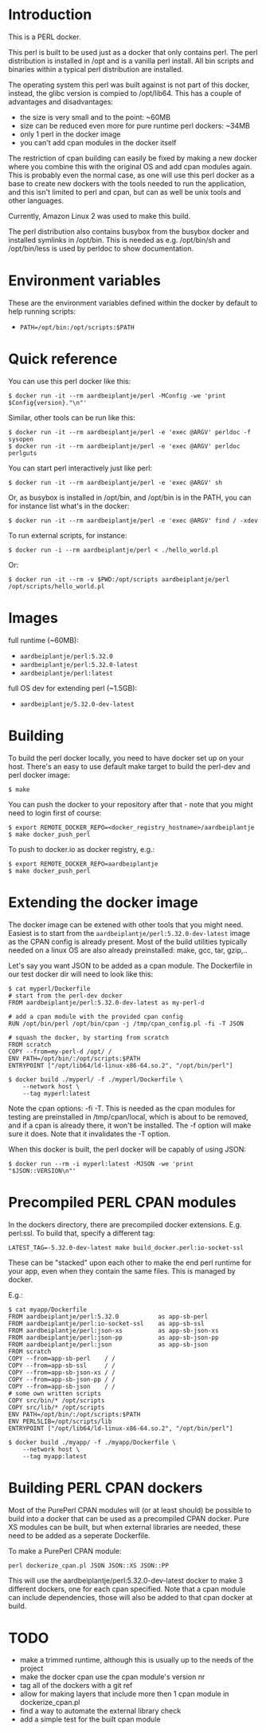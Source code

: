 # Introduction

This is a PERL docker.

This perl is built to be used just as a docker that only contains perl. The
perl distribution is installed in /opt and is a vanilla perl install. All bin
scripts and binaries within a typical perl distribution are installed.

The operating system this perl was built against is not part of this docker,
instead, the glibc version is compied to /opt/lib64. This has a couple of
advantages and disadvantages:

* the size is very small and to the point: ~60MB
* size can be reduced even more for pure runtime perl dockers: ~34MB
* only 1 perl in the docker image
* you can't add cpan modules in the docker itself

The restriction of cpan building can easily be fixed by making a new docker
where you combine this with the original OS and add cpan modules again. This is
probably even the normal case, as one will use this perl docker as a base to
create new dockers with the tools needed to run the application, and this isn't
limited to perl and cpan, but can as well be unix tools and other languages.

Currently, Amazon Linux 2 was used to make this build.

The perl distribution also contains busybox from the busybox docker and
installed symlinks in /opt/bin. This is needed as e.g. /opt/bin/sh and
/opt/bin/less is used by perldoc to show documentation.

# Environment variables

These are the environment variables defined within the docker by default to
help running scripts:

* `PATH=/opt/bin:/opt/scripts:$PATH`

# Quick reference

You can use this perl docker like this:

    $ docker run -it --rm aardbeiplantje/perl -MConfig -we 'print $Config{version}."\n"'

Similar, other tools can be run like this:

    $ docker run -it --rm aardbeiplantje/perl -e 'exec @ARGV' perldoc -f sysopen
    $ docker run -it --rm aardbeiplantje/perl -e 'exec @ARGV' perldoc perlguts

You can start perl interactively just like perl:

    $ docker run -it --rm aardbeiplantje/perl -e 'exec @ARGV' sh

Or, as busybox is installed in /opt/bin, and /opt/bin is in the PATH, you can
for instance list what's in the docker:

    $ docker run -it --rm aardbeiplantje/perl -e 'exec @ARGV' find / -xdev

To run external scripts, for instance:

    $ docker run -i --rm aardbeiplantje/perl < ./hello_world.pl

Or:

    $ docker run -it --rm -v $PWD:/opt/scripts aardbeiplantje/perl /opt/scripts/hello_world.pl

# Images

full runtime (~60MB):
* `aardbeiplantje/perl:5.32.0`
* `aardbeiplantje/perl:5.32.0-latest`
* `aardbeiplantje/perl:latest`

full OS dev for extending perl (~1.5GB):
* `aardbeiplantje/5.32.0-dev-latest`

# Building

To build the perl docker locally, you need to have docker set up on your host.
There's an easy to use default make target to build the perl-dev and perl
docker image:

    $ make

You can push the docker to your repository after that - note that you might
need to login first of course:

    $ export REMOTE_DOCKER_REPO=<docker_registry_hostname>/aardbeiplantje
    $ make docker_push_perl

To push to docker.io as docker registry, e.g.:

    $ export REMOTE_DOCKER_REPO=aardbeiplantje
    $ make docker_push_perl

# Extending the docker image

The docker image can be extened with other tools that you might need. Easiest
is to start from the `aardbeiplantje/perl:5.32.0-dev-latest` image as the CPAN
config is already present. Most of the build utilities typically needed on a
linux OS are also already preinstalled: make, gcc, tar, gzip,..

Let's say you want JSON to be added as a cpan module. The Dockerfile in our
test docker dir will need to look like this:

    $ cat myperl/Dockerfile
    # start from the perl-dev docker
    FROM aardbeiplantje/perl:5.32.0-dev-latest as my-perl-d

    # add a cpan module with the provided cpan config
    RUN /opt/bin/perl /opt/bin/cpan -j /tmp/cpan_config.pl -fi -T JSON

    # squash the docker, by starting from scratch
    FROM scratch
    COPY --from=my-perl-d /opt/ /
    ENV PATH=/opt/bin/:/opt/scripts:$PATH
    ENTRYPOINT ["/opt/lib64/ld-linux-x86-64.so.2", "/opt/bin/perl"]

    $ docker build ./myperl/ -f ./myperl/Dockerfile \
        --network host \
        --tag myperl:latest 

Note the cpan options: -fi -T. This is needed as the cpan modules for testing
are preinstalled in /tmp/cpan/local, which is about to be removed, and if a
cpan is already there, it won't be installed. The -f option will make sure it
does. Note that it invalidates the -T option.

When this docker is built, the perl docker will be capably of using JSON:

    $ docker run --rm -i myperl:latest -MJSON -we 'print "$JSON::VERSION\n"'

# Precompiled PERL CPAN modules

In the dockers directory, there are precompiled docker extensions. E.g.
perl:ssl. To build that, specify a different tag:

    LATEST_TAG=-5.32.0-dev-latest make build_docker.perl:io-socket-ssl

These can be "stacked" upon each other to make the end perl runtime for your
app, even when they contain the same files. This is managed by docker. 

E.g.:

    $ cat myapp/Dockerfile
    FROM aardbeiplantje/perl:5.32.0           as app-sb-perl
    FROM aardbeiplantje/perl:io-socket-ssl    as app-sb-ssl
    FROM aardbeiplantje/perl:json-xs          as app-sb-json-xs
    FROM aardbeiplantje/perl:json-pp          as app-sb-json-pp
    FROM aardbeiplantje/perl:json             as app-sb-json
    FROM scratch
    COPY --from=app-sb-perl    / /
    COPY --from=app-sb-ssl     / /
    COPY --from=app-sb-json-xs / /
    COPY --from=app-sb-json-pp / /
    COPY --from=app-sb-json    / /
    # some own written scripts
    COPY src/bin/* /opt/scripts
    COPY src/lib/* /opt/scripts
    ENV PATH=/opt/bin/:/opt/scripts:$PATH
    ENV PERL5LIB=/opt/scripts/lib
    ENTRYPOINT ["/opt/lib64/ld-linux-x86-64.so.2", "/opt/bin/perl"]

    $ docker build ./myapp/ -f ./myapp/Dockerfile \
        --network host \
        --tag myapp:latest 

# Building PERL CPAN dockers

Most of the PurePerl CPAN modules will (or at least should) be possible to
build into a docker that can be used as  a precompiled CPAN docker. Pure XS
modules can be built, but when external libraries are needed, these need to be
added as a seperate Dockerfile.

To make a PurePerl CPAN module:

    perl dockerize_cpan.pl JSON JSON::XS JSON::PP

This will use the aardbeiplantje/perl:5.32.0-dev-latest docker to make 3
different dockers, one for each cpan specified. Note that a cpan module can
include dependencies, those will also be added to that cpan docker at build.

# TODO

* make a trimmed runtime, although this is usually up to the needs of the project
* make the docker cpan use the cpan module's version nr
* tag all of the dockers with a git ref
* allow for making layers that include more then 1 cpan module in dockerize_cpan.pl
* find a way to automate the external library check
* add a simple test for the built cpan module


